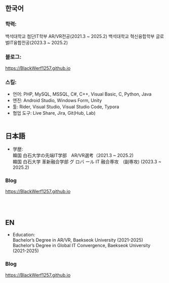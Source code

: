 ## 한국어
### 학력:
  백석대학교 첨단IT학부 AR/VR전공(2021.3 ~ 2025.2)
  백석대학교 혁신융합학부 글로벌IT융합전공(2023.3 ~ 2025.2)
### 블로그:
https://BlackWerf1257.github.io
### 스킬:
- 언어: PHP, MySQL, MSSQL, C#, C++, Visual Basic, C, Python, Java
- 엔진: Android Studio, Windows Form, Unity
- 툴: Rider, Visual Studio, Visual Studio Code, Typora
- 협업 도구: Live Share, Jira, Git(Hub, Lab)
  <br><br>
## 日本語
- 学歴: <br>
    韓国 白石大学の先端IT学部　AR/VR選考（2021.3 ~ 2025.2) <br>
    韓国 白石大学 革新融合学部 グ ロバ ール IT 融合専攻　(副専攻) (2023.3 ~ 2025.2)

### Blog
https://BlackWerf1257.github.io
  
<br><br>
## EN
- Education:<br>
  Bachelor’s Degree in AR/VR, Baekseok University (2021-2025)<br>
  Bachelor’s Degree in Global IT Convergence, Baekseok University (2021-2025)
  
### Blog
https://BlackWerf1257.github.io

<!---
BlackWerf1257/BlackWerf1257 is a ✨ special ✨ repository because its `README.md` (this file) appears on your GitHub profile.
You can click the Preview link to take a look at your changes.
--->
